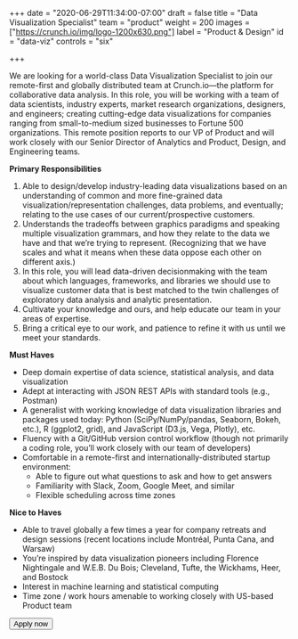 +++
date = "2020-06-29T11:34:00-07:00"
draft = false
title = "Data Visualization Specialist"
team = "product"
weight = 200
images = ["https://crunch.io/img/logo-1200x630.png"]
label = "Product & Design"
id = "data-viz"
controls = "six"

+++

We are looking for a world-class Data Visualization Specialist to join our remote-first and globally distributed team at Crunch.io—the platform for collaborative data analysis. In this role, you will be working with a team of data scientists, industry experts, market research organizations, designers, and engineers; creating cutting-edge data visualizations for companies ranging from small-to-medium sized businesses to Fortune 500 organizations. This remote position reports to our VP of Product and will work closely with our Senior Director of Analytics and Product, Design, and Engineering teams.

**Primary Responsibilities**

1. Able to design/develop industry-leading data visualizations based on an understanding of common and more fine-grained data visualization/representation challenges, data problems, and eventually; relating to the use cases of our current/prospective customers.
2. Understands the tradeoffs between graphics paradigms and speaking multiple visualization grammars, and how they relate to the data we have and that we’re trying to represent. (Recognizing that we have scales and what it means when these data oppose each other on different axis.)
3. In this role, you will lead data-driven decisionmaking with the team about which languages, frameworks, and libraries we should use to visualize customer data that is best matched to the twin challenges of exploratory data analysis and analytic presentation.
4. Cultivate your knowledge and ours, and help educate our team in your areas of expertise.
5. Bring a critical eye to our work, and patience to refine it with us until we meet your standards.


**Must Haves**

- Deep domain expertise of data science, statistical analysis, and data visualization
- Adept at interacting with JSON REST APIs with standard tools (e.g., Postman)
- A generalist with working knowledge of data visualization libraries and packages used today: Python (SciPy/NumPy/pandas, Seaborn, Bokeh, etc.), R (ggplot2, grid), and JavaScript (D3.js, Vega, Plotly), etc.
- Fluency with a Git/GitHub version control workflow (though not primarily a coding role, you’ll work closely with our team of developers)
- Comfortable in a remote-first and internationally-distributed startup environment:
    - Able to figure out what questions to ask and how to get answers
    - Familiarity with Slack, Zoom, Google Meet, and similar
    - Flexible scheduling across time zones

**Nice to Haves**

- Able to travel globally a few times a year for company retreats and design sessions (recent locations include Montréal, Punta Cana, and Warsaw)
- You’re inspired by data visualization pioneers including Florence Nightingale and W.E.B. Du Bois; Cleveland, Tufte, the Wickhams, Heer, and Bostock
- Interest in machine learning and statistical computing
- Time zone / work hours amenable to working closely with US-based Product team

<button class="btn btn-success" onclick="location.href='mailto:careers@crunch.io';">Apply now</button>
